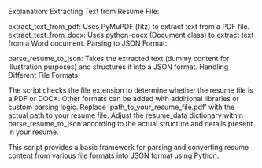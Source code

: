Explanation:
Extracting Text from Resume File:

extract_text_from_pdf: Uses PyMuPDF (fitz) to extract text from a PDF file.
extract_text_from_docx: Uses python-docx (Document class) to extract text from a Word document.
Parsing to JSON Format:

parse_resume_to_json: Takes the extracted text (dummy content for illustration purposes) and structures it into a JSON format.
Handling Different File Formats:

The script checks the file extension to determine whether the resume file is a PDF or DOCX. Other formats can be added with additional libraries or custom parsing logic.
Replace 'path_to_your_resume_file.pdf' with the actual path to your resume file. Adjust the resume_data dictionary within parse_resume_to_json according to the actual structure and details present in your resume.

This script provides a basic framework for parsing and converting resume content from various file formats into JSON format using Python.
